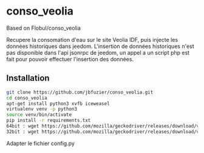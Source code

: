 # conso_veolia
Based on Flobul/conso_veolia

Recupere la consomation d'eau sur le site Veolia IDF, puis injecte les données historiques dans jeedom.
L'insertion de données historiques n'est pas disponible dans l'api jsonrpc de jeedom, un appel a un script php est fait pour pouvoir effectuer l'insertion des données.

## Installation

```bash
git clone https://github.com/jbfuzier/conso_veolia.git
cd conso_veolia
apt-get install python3 xvfb iceweasel
virtualenv venv -p python3
source venv/bin/activate
pip install -r requirements.txt
64bit : wget https://github.com/mozilla/geckodriver/releases/download/v0.26.0/geckodriver-v0.26.0-linux64.tar.gz && tar xzfz geckodriver-v0.26.0-linux64.tar.gz && sudo mv geckodriver /usr/local/bin && rm geckodriver-v0.26.0-linux64.tar.gz
32bit : wget https://github.com/mozilla/geckodriver/releases/download/v0.26.0/geckodriver-v0.26.0-linux32.tar.gz && tar xzfz geckodriver-v0.26.0-linux32.tar.gz && sudo mv geckodriver /usr/local/bin && rm geckodriver-v0.26.0-linux32.tar.gz
```

Adapter le fichier config.py

